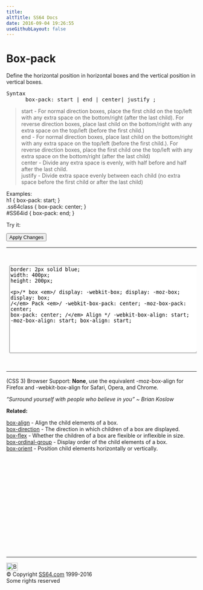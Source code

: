 ```yaml
---
title:
altTitle: SS64 Docs
date: 2016-09-04 19:26:55
useGithubLayout: false
---
```

<!-- #BeginLibraryItem "/Library/head_css.lbi" --><!-- #EndLibraryItem --><h1>Box-pack</h1>
<p>Define the horizontal position in horizontal boxes and the vertical position in vertical boxes.</p>
<pre>Syntax
      box-pack: start | end | center| justify ;</pre>
<blockquote>
<p><span class="code">start</span> - For normal direction boxes, place the first child on the top/left with any extra space on the bottom/right (after the last child). For	reverse direction boxes, place last child on the bottom/right with any extra space on the top/left (before the first child.)<br>
<span class="code">end</span> - For normal direction boxes, place last child on the bottom/right with any extra space on the top/left (before the first child.). For reverse direction boxes, place the first child one the top/left with any extra space on the bottom/right (after the last child)<br>
<span class="code">center</span> - Divide any extra space is evenly, with half before and half after the last child.<br>
<span class="code">justify</span> - Divide extra space evenly between each child (no extra space before the first child or after the last child)<br>
</p>
</blockquote>
<p>Examples:<br>
  <span class="code">h1 { box-pack: start;  }<br>
    .ss64class { box-pack: center; }</span><br>
    <span class="code">#SS64id { box-pack: end;  }</span>    <br>
</p>
<p>Try it:</p><input type="button" onclick="ApplyStyle()" value="Apply Changes">
<table>
  <tbody><tr>
    <td><textarea name="tryit" id="trycode" cols="60" rows="15" onfocus="this.style.background='#fff';" onblur="this.style.background='#eee';" tabindex="1">border: 2px solid blue;
width: 400px;
height: 200px;

/* box */
display: -webkit-box;
display:    -moz-box;
display:         box;
/* Pack */
-webkit-box-pack: center;
   -moz-box-pack: center;
        box-pack: center;
/* Align */
-webkit-box-align: start;
   -moz-box-align: start;
        box-align: start;
</textarea></td>
    <td><div id="tryresult">This is a sample of text with a CSS border. The border helps to display the position of the text DIV.</div></td>
  </tr>
</tbody></table>
<p>(CSS 3) Browser Support:  <b>None</b>, use the equivalent <span class="code">-moz-box-align</span> for Firefox and <span class="code">-webkit-box-align</span> for Safari, Opera, and Chrome.</p>
<p class="quote"><i>“Surround yourself with people who believe in you” ~   Brian Koslow</i></p><p><b>Related:</b></p>
<p><a href="box-align.html">box-align</a> - Align the child elements of a box. <br>
<a href="box-direction.html">box-direction</a> - The direction in which children of a box are displayed. <br>
<a href="box-flex.html">box-flex</a> - Whether the children of a box are flexible or inflexible in size.<br>
<a href="box-ordinal-group.html">box-ordinal-group</a> - Display order of the child elements of a box.<br>
<a href="box-orient.html">box-orient</a> - Position child elements horizontally or vertically. </p><!-- #BeginLibraryItem "/Library/foot_css.lbi" --><p><script async="" src="//pagead2.googlesyndication.com/pagead/js/adsbygoogle.js"></script>
<!-- CSS -->
<ins class="adsbygoogle" style="display:inline-block;width:300px;height:250px" data-ad-client="ca-pub-6140977852749469" data-ad-slot="2739097502"></ins>
<script>
(adsbygoogle = window.adsbygoogle || []).push({});
</script></p>
<hr>
<div id="bl" class="footer"><a href="#"><img src="../images/top.png" width="30" height="22" alt="Back to the Top"></a></div>
<div id="br" class="footer, tagline">© Copyright <a href="http://ss64.com/">SS64.com</a> 1999-2016<br>
Some rights reserved</div><!-- #EndLibraryItem -->

